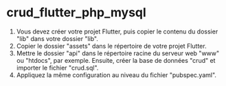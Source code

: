 # crud_flutter_php_mysql
 

1. Vous devez créer votre projet Flutter, puis copier le contenu du dossier "lib" dans votre dossier "lib".
2. Copier le dossier "assets" dans le répertoire de votre projet Flutter.
3. Mettre le dossier "api" dans le répertoire racine du serveur web "www" ou "htdocs", par exemple. Ensuite, créer la base de données "crud" et importer le fichier "crud.sql".
4. Appliquez la même configuration au niveau du fichier "pubspec.yaml".
